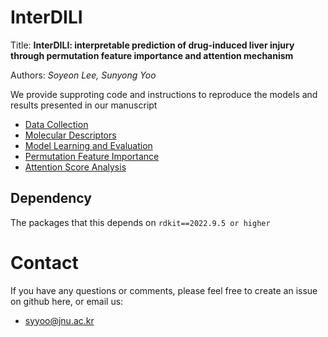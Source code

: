 # InterDILI

Title: **InterDILI: interpretable prediction of drug-induced liver injury through permutation feature importance and attention mechanism**

Authors: *Soyeon Lee, Sunyong Yoo*

We provide supproting code and instructions to reproduce the models and results presented in our manuscript

- [Data Collection](https://github.com/bmil-jnu/InterDILI/blob/main/Data%20Collection)
- [Molecular Descriptors](https://github.com/bmil-jnu/InterDILI/tree/main/Molecular%20Descriptors)
- [Model Learning and Evaluation](https://github.com/bmil-jnu/InterDILI/tree/main/Model%20Learning%20and%20evaluation)
- [Permutation Feature Importance](https://github.com/bmil-jnu/InterDILI/tree/main/Permutation%20Feature%20Importance)
- [Attention Score Analysis](https://github.com/bmil-jnu/InterDILI/tree/main/Attention%20Score%20Analysis)
  
## Dependency 

The packages that this depends on
`rdkit==2022.9.5 or higher`

# Contact 

If you have any questions or comments, please feel free to create an issue on github here, or email us:
- syyoo@jnu.ac.kr
